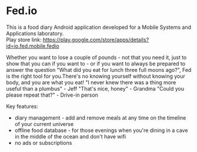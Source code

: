 # Fed.io

This is a food diary Android application developed for a Mobile Systems and Applications laboratory.  
Play store link: https://play.google.com/store/apps/details?id=io.fed.mobile.fedio

Whether you want to lose a couple of pounds - not that you need it, just to show that you can if you want to - or if you want to always be prepared to answer the question "What did you eat for lunch three full moons ago?", Fed is the right tool for you.There's no knowing yourself without knowing your body, and you are what you eat!
"I never knew there was a thing more useful than a plumbus" - Jeff
"That's nice, honey" - Grandma
"Could you please repeat that?" - Drive-in person

Key features:
* diary management - add and remove meals at any time on the timeline of your current universe
* offline food database - for those evenings when you're dining in a cave in the middle of the ocean and don't have wifi
* no ads or subscriptions
